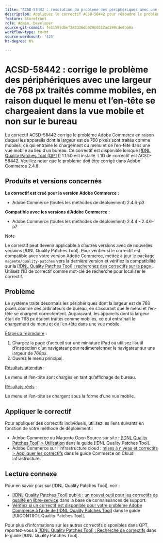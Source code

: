 ```yaml
---
title: "ACSD-58442 : résolution du problème des périphériques avec une largeur de 768 px traités comme mobiles, provoquant le chargement du menu et de l’en-tête dans la vue mobile et non sur le bureau"
description: Appliquez le correctif ACSD-58442 pour résoudre le problème Adobe Commerce en raison duquel les appareils dont la largeur est de 768 px sont traités comme mobiles, ce qui entraîne le chargement du menu et de l’en-tête dans une vue mobile au lieu du bureau.
feature: Storefront
role: Admin, Developer
source-git-commit: fe11599dbef283326db029b0312ad290cde0ba0a
workflow-type: tm+mt
source-wordcount: '425'
ht-degree: 0%

---
```



# ACSD-58442 : corrige le problème des périphériques avec une largeur de 768 px traités comme mobiles, en raison duquel le menu et l’en-tête se chargeaient dans la vue mobile et non sur le bureau

Le correctif ACSD-58442 corrige le problème Adobe Commerce en raison duquel les appareils dont la largeur est de 768 pixels sont traités comme mobiles, ce qui entraîne le chargement du menu et de l’en-tête dans une vue mobile au lieu d’un bureau. Ce correctif est disponible lorsque [[!DNL Quality Patches Tool (QPT)]](https://experienceleague.adobe.com/en/docs/commerce-knowledge-base/kb/announcements/commerce-announcements/magento-quality-patches-released-new-tool-to-self-serve-quality-patches) 1.1.50 est installé. L’ID de correctif est ACSD-58442. Veuillez noter que le problème doit être corrigé dans Adobe Commerce 2.4.8.

## Produits et versions concernés

**Le correctif est créé pour la version Adobe Commerce :**

* Adobe Commerce (toutes les méthodes de déploiement) 2.4.6-p3

**Compatible avec les versions d’Adobe Commerce :**

* Adobe Commerce (toutes les méthodes de déploiement) 2.4.4 - 2.4.6-p7

>[!NOTE]
>
>Le correctif peut devenir applicable à d’autres versions avec de nouvelles versions [!DNL Quality Patches Tool]. Pour vérifier si le correctif est compatible avec votre version Adobe Commerce, mettez à jour le package `magento/quality-patches` vers la dernière version et vérifiez la compatibilité sur la [[!DNL Quality Patches Tool] : recherchez des correctifs sur la page ](https://experienceleague.adobe.com/tools/commerce-quality-patches/index.html). Utilisez l’ID de correctif comme mot-clé de recherche pour localiser le correctif.

## Problème

Le système traite désormais les périphériques dont la largeur est de 768 pixels comme des ordinateurs de bureau, en s’assurant que le menu et l’en-tête se chargent correctement. Auparavant, les appareils dont la largeur était de 768 px étaient traités comme mobiles, ce qui entraînait le chargement du menu et de l’en-tête dans une vue mobile.

<u>Étapes à reproduire</u> :

1. Chargez la page d’accueil sur une miniature iPad ou utilisez l’outil d’inspection d’un navigateur pour redimensionner le navigateur sur une largeur de *768px*.
1. Ouvrez le menu principal.

<u>Résultats attendus</u> :

Le menu et l’en-tête sont chargés en tant qu’affichage de bureau.

<u>Résultats réels</u> :

Le menu et l’en-tête se chargent sous la forme d’une vue mobile.

## Appliquer le correctif

Pour appliquer des correctifs individuels, utilisez les liens suivants en fonction de votre méthode de déploiement :

* Adobe Commerce ou Magento Open Source sur site : [[!DNL Quality Patches Tool] > Utilisation](/help/tools/quality-patches-tool/usage.md) dans le guide [!DNL Quality Patches Tool].
* Adobe Commerce sur l’infrastructure cloud : [mises à niveau et correctifs > Appliquer les correctifs](https://experienceleague.adobe.com/docs/commerce-cloud-service/user-guide/develop/upgrade/apply-patches.html) dans le guide Commerce on Cloud Infrastructure.

## Lecture connexe

Pour en savoir plus sur [!DNL Quality Patches Tool], voir :

* [[!DNL Quality Patches Tool] publié : un nouvel outil pour les correctifs de qualité en libre-service](https://experienceleague.adobe.com/en/docs/commerce-knowledge-base/kb/announcements/commerce-announcements/magento-quality-patches-released-new-tool-to-self-serve-quality-patches) dans la base de connaissances de support.
* [Vérifiez si un correctif est disponible pour votre problème Adobe Commerce à l’aide de  [!DNL Quality Patches Tool]](/help/tools/quality-patches-tool/patches-available-in-qpt/check-patch-for-magento-issue-with-magento-quality-patches.md) dans le guide [!UICONTROL Quality Patches Tool].


Pour plus d&#39;informations sur les autres correctifs disponibles dans QPT, reportez-vous à [[!DNL Quality Patches Tool] : Recherche de correctifs](https://experienceleague.adobe.com/tools/commerce-quality-patches/index.html) dans le guide [!DNL Quality Patches Tool].


